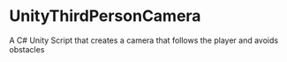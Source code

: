 # UnityThirdPersonCamera
A C# Unity Script that creates a camera that follows the player and avoids obstacles
